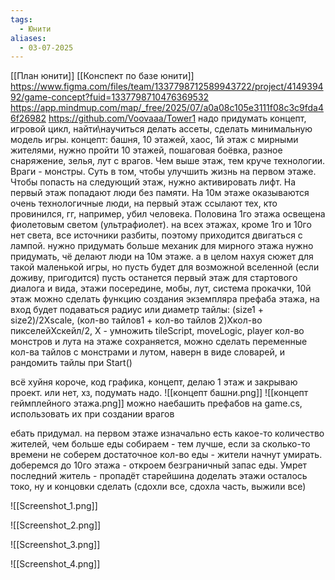 ```yaml
---
tags:
  - Юнити
aliases:
  - 03-07-2025
---
```

[[План юнити]]
[[Конспект по базе юнити]]
https://www.figma.com/files/team/1337798712589943722/project/414939492/game-concept?fuid=1337798710476369532
https://app.mindmup.com/map/_free/2025/07/a0a08c105e3111f08c3c9fda46f26982
https://github.com/Voovaaa/Tower1
надо придумать концепт, игровой цикл, найти\научиться делать ассеты, сделать минимальную модель игры.
концепт: башня, 10 этажей, хаос, 1й этаж с мирными жителями, нужно пройти 10 этажей, пошаговая боёвка, разное снаряжение, зелья, лут с врагов. Чем выше этаж, тем круче технологии. Враги - монстры. Суть в том, чтобы улучшить жизнь на первом этаже. Чтобы попасть на следующий этаж, нужно активировать лифт. На первый этаж попадают люди без памяти. На 10м этаже оказываются очень технологичные люди, на первый этаж ссылают тех, кто провинился, гг, например, убил человека. Половина 1го этажа освещена фиолетовым светом (ультрафиолет). на всех этажах, кроме 1го и 10го нет света, все источники разбиты, поэтому приходится двигаться с лампой.
нужно придумать больше механик для мирного этажа
нужно придумать, чё делают люди на 10м этаже.
а в целом нахуя сюжет для такой маленькой игры, но пусть будет для возможной вселенной (если доживу, пригодится)
пусть останется первый этаж для стартового диалога и вида, этажи посередине, мобы, лут, система прокачки, 10й этаж
можно сделать функцию создания экземпляра префаба этажа, на вход будет подаваться радиус или диаметр
тайлы: (size1 + size2)/2Xscale,  (кол-во тайлов1 + кол-во тайлов 2)Хкол-во пикселейХскейл/2, X - умножить
tileScript, moveLogic, player
кол-во монстров и лута на этаже сохраняется, можно сделать переменные кол-ва тайлов с монстрами и лутом, наверн в виде словарей, и рандомить тайлы при Start()

всё хуйня короче, код графика, концепт, делаю 1 этаж и закрываю проект. или нет, хз, подумать надо.
![[концепт башни.png]]
![[концепт геймплейного этажа.png]]
можно наебашить префабов на game.cs, использовать их при создании врагов 

ебать придумал. на первом этаже изначально есть какое-то количество жителей, чем больше еды собираем - тем лучше, если за сколько-то времени не соберем достаточное кол-во еды - жители начнут умирать. доберемся до 10го этажа - откроем безграничный запас еды. Умрет последний житель - пропадёт старейшина
доделать этажи осталось токо, ну и концовки сделать (сдохли все, сдохла часть, выжили все)


![[Screenshot_1.png]]

![[Screenshot_2.png]]

![[Screenshot_3.png]]

![[Screenshot_4.png]]